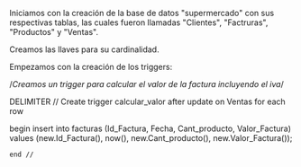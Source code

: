 Iniciamos con la creación de la base de datos "supermercado" con sus respectivas tablas, las cuales fueron llamadas
"Clientes", "Factruras", "Productos" y "Ventas".

Creamos las llaves para su cardinalidad.

Empezamos con la creación de los triggers:


/*Creamos un trigger para calcular el valor de la factura incluyendo
el iva*/

DELIMITER //
Create trigger calcular_valor after update
on Ventas
for each row

begin
	insert into facturas (Id_Factura, Fecha, Cant_producto,
    Valor_Factura)
    values (new.Id_Factura(), now(), new.Cant_producto(), 
    new.Valor_Factura());

    end //
